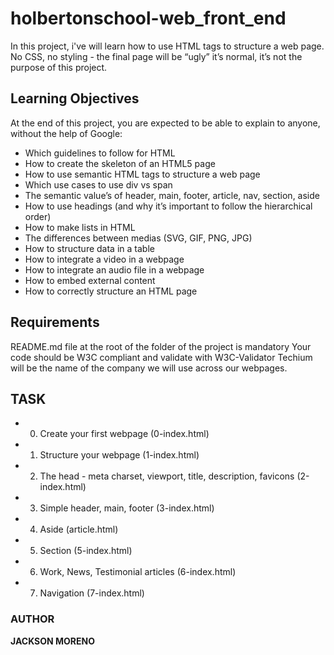 # holbertonschool-web_front_end
In this project, i've will learn how to use HTML tags to structure a web page. No CSS, no styling - the final page will be “ugly” it’s normal, it’s not the purpose of this project.


## Learning Objectives

At the end of this project, you are expected to be able to explain to anyone, without the help of Google:

+ Which guidelines to follow for HTML
+ How to create the skeleton of an HTML5 page
+ How to use semantic HTML tags to structure a web page
+ Which use cases to use div vs span
+ The semantic value’s of header, main, footer, article, nav, section, aside
+ How to use headings (and why it’s important to follow the hierarchical order)
+ How to make lists in HTML
+ The differences between medias (SVG, GIF, PNG, JPG)
+ How to structure data in a table
+ How to integrate a video in a webpage
+ How to integrate an audio file in a webpage
+ How to embed external content
+ How to correctly structure an HTML page

## Requirements

README.md file at the root of the folder of the project is mandatory
Your code should be W3C compliant and validate with W3C-Validator
Techium will be the name of the company we will use across our webpages.

## TASK
+ 0. Create your first webpage (0-index.html)
+ 1. Structure your webpage (1-index.html)
+ 2. The head - meta charset, viewport, title, description, favicons (2-index.html)
+ 3. Simple header, main, footer (3-index.html)
+ 4. Aside (article.html)
+ 5. Section (5-index.html)
+ 6. Work, News, Testimonial articles (6-index.html)
+ 7. Navigation (7-index.html)

### AUTHOR
**JACKSON MORENO**